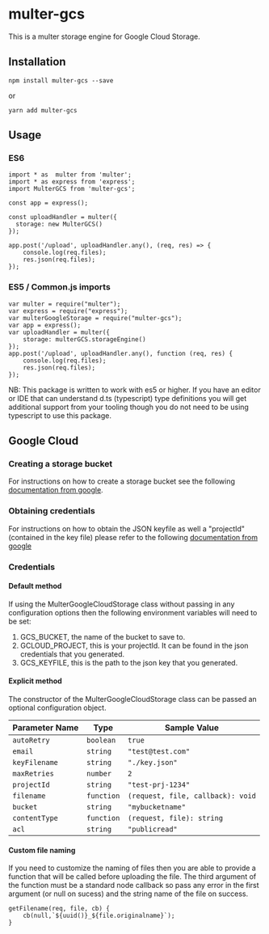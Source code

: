 # multer-gcs

This is a multer storage engine for Google Cloud Storage.

## Installation

    npm install multer-gcs --save

or

    yarn add multer-gcs

## Usage

### ES6

    import * as  multer from 'multer';
    import * as express from 'express';
    import MulterGCS from 'multer-gcs';

    const app = express();

    const uploadHandler = multer({
      storage: new MulterGCS()
    });

    app.post('/upload', uploadHandler.any(), (req, res) => {
        console.log(req.files);
        res.json(req.files);
    });

### ES5 / Common.js imports

    var multer = require("multer");
    var express = require("express");
    var multerGoogleStorage = require("multer-gcs");
    var app = express();
    var uploadHandler = multer({
        storage: multerGCS.storageEngine()
    });
    app.post('/upload', uploadHandler.any(), function (req, res) {
        console.log(req.files);
        res.json(req.files);
    });

NB: This package is written to work with es5 or higher. If you have an editor or IDE that can understand d.ts (typescript) type definitions you will get additional support from your tooling though you do not need to be using typescript to use this package.

## Google Cloud

### Creating a storage bucket

For instructions on how to create a storage bucket see the following [documentation from google](https://cloud.google.com/storage/docs/creating-buckets#storage-create-bucket-console).

### Obtaining credentials

For instructions on how to obtain the JSON keyfile as well a "projectId" (contained in the key file) please refer to the following [documentation from google](https://cloud.google.com/docs/authentication/getting-started)

### Credentials

#### Default method

If using the MulterGoogleCloudStorage class without passing in any configuration options then the following environment variables will need to be set:

1. GCS_BUCKET, the name of the bucket to save to.
2. GCLOUD_PROJECT, this is your projectId. It can be found in the json credentials that you generated.
3. GCS_KEYFILE, this is the path to the json key that you generated.

#### Explicit method

The constructor of the MulterGoogleCloudStorage class can be passed an optional configuration object.

| Parameter Name | Type       | Sample Value                      |
| -------------- | ---------- | --------------------------------- |
| `autoRetry`    | `boolean`  | `true`                            |
| `email`        | `string`   | `"test@test.com"`                 |
| `keyFilename`  | `string`   | `"./key.json"`                    |
| `maxRetries`   | `number`   | `2`                               |
| `projectId`    | `string`   | `"test-prj-1234"`                 |
| `filename`     | `function` | `(request, file, callback): void` |
| `bucket`       | `string`   | `"mybucketname"`                  |
| `contentType`  | `function` | `(request, file): string`         |
| `acl`          | `string`   | `"publicread"`                    |

#### Custom file naming

If you need to customize the naming of files then you are able to provide a function that will be called before uploading the file. The third argument of the function must be a standard node callback so pass any error in the first argument (or null on sucess) and the string name of the file on success.

    getFilename(req, file, cb) {
    	cb(null,`${uuid()}_${file.originalname}`);
    }
